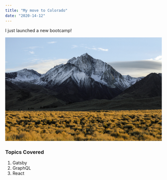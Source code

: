 ```yaml
---
title: "My move to Colorado"
date: "2020-14-12"
---
```


I just launched a new bootcamp!

![Mountain](./mountain.jpg)

### Topics Covered

1. Gatsby
2. GraphQL
3. React
